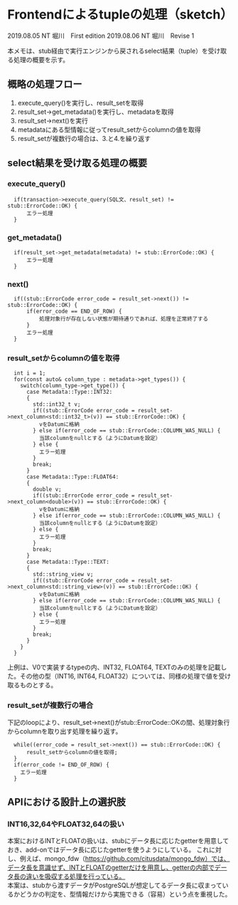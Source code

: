 # Frontendによるtupleの処理（sketch）
2019.08.05 NT 堀川　First edition
2019.08.06 NT 堀川　Revise 1

本メモは、stub経由で実行エンジンから戻されるselect結果（tuple）を受け取る処理の概要を示す。

## 概略の処理フロー
1. execute_query()を実行し、result_setを取得  
2. result_set->get_metadata()を実行し、metadataを取得  
3. result_set->next()を実行  
4. metadataにある型情報に従ってresult_setからcolumnの値を取得  
5. result_setが複数行の場合は、3.と4.を繰り返す

## select結果を受け取る処理の概要
### execute_query()
```
  if(transaction->execute_query(SQL文、result_set) != stub::ErrorCode::OK) {
      エラー処理
  }
```

### get_metadata()
```
  if(result_set->get_metadata(metadata) != stub::ErrorCode::OK) {
      エラー処理
  }
```

### next()
```
  if((stub::ErrorCode error_code = result_set->next()) != stub::ErrorCode::OK) {
      if(error_code == END_OF_ROW) {
          処理対象行が存在しない状態が期待通りであれば、処理を正常終了する
      }
      エラー処理
  }
```

### result_setからcolumnの値を取得
```
  int i = 1;
  for(const auto& column_type : metadata->get_types()) {
    switch(column_type->get_type()) {
      case Metadata::Type::INT32:
      {
        std::int32_t v;
        if((stub::ErrorCode error_code = result_set->next_column<std::int32_t>(v)) == stub::ErrorCode::OK) {
          vをDatumに格納
        } else if(error_code == stub::ErrorCode::COLUMN_WAS_NULL) {
          当該columnをnullとする（ようにDatumを設定）
        } else {
          エラー処理
        }
        break;
      }
      case Metadata::Type::FLOAT64:
      {
        double v;
        if((stub::ErrorCode error_code = result_set->next_column<double>(v)) == stub::ErrorCode::OK) {
          vをDatumに格納
        } else if(error_code == stub::ErrorCode::COLUMN_WAS_NULL) {
          当該columnをnullとする（ようにDatumを設定）
        } else {
          エラー処理
        }
        break;
      }
      case Metadata::Type::TEXT:
      {
        std::string_view v;
        if((stub::ErrorCode error_code = result_set->next_column<std::string_view>(v)) == stub::ErrorCode::OK) {
          vをDatumに格納
        } else if(error_code == stub::ErrorCode::COLUMN_WAS_NULL) {
          当該columnをnullとする（ようにDatumを設定）
        } else {
          エラー処理
        }
        break;
      }
    }
  }

```  
上例は、V0で実装するtypeの内、INT32, FLOAT64, TEXTのみの処理を記載した。その他の型（INT16, INT64, FLOAT32）については、同様の処理で値を受け取るものとする。

### result_setが複数行の場合
下記のloopにより、result_set->next()がstub::ErrorCode::OKの間、処理対象行からcolumnを取り出す処理を繰り返す。
```
  while((error_code = result_set->next()) == stub::ErrorCode::OK) {
      result_setからcolumnの値を取得;
  }  
  if(error_code != END_OF_ROW) {
    エラー処理
  }
```

## APIにおける設計上の選択肢
### INT16,32,64やFLOAT32,64の扱い
本案におけるINTとFLOATの扱いは、stubにデータ長に応じたgetterを用意しておき、add-onではデータ長に応じたgetterを使うようにしている。
これに対し、例えば、mongo_fdw（https://github.com/citusdata/mongo_fdw）では、データ長を意識せず、INTとFLOATのgetterだけを用意し、getterの内部でデータ長の違いを吸収する処理を行っている。  
本案は、stubから渡すデータがPostgreSQLが想定してるデータ長に収まっているかどうかの判定を、型情報だけから実施できる（容易）という点を重視した。